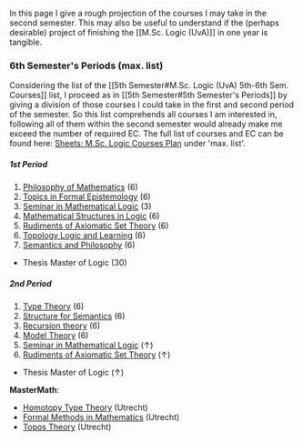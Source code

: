 In this page I give a rough projection of the courses I may take in the second semester. This may also be useful to understand if the (perhaps desirable) project of finishing the [[M.Sc. Logic (UvA)]] in one year is tangible.

### 6th Semester's Periods (max. list)
Considering the list of the [[5th Semester#M.Sc. Logic (UvA) 5th-6th Sem. Courses]] list, I proceed as in [[5th Semester#5th Semester's Periods]] by giving a division of those courses I could take in the first and second period of the semester. So this list comprehends all courses I am interested in, following all of them within the second semester would already make me exceed the number of required EC. The full list of courses and EC can be found here: [Sheets: M.Sc. Logic Courses Plan](https://docs.google.com/spreadsheets/d/1VPLcicHYGIoovdhYGmbx2yeKaj3IHQ_zJul976Iqbfw/edit?usp=sharing) under 'max. list'.
##### 1st Period
1. [Philosophy of Mathematics](https://studiegids.uva.nl/xmlpages/page/2024-2025-en/search-course/course/114778) (6)
3. [Topics in Formal Epistemology](https://studiegids.uva.nl/xmlpages/page/2024-2025-en/search-course/course/119791) (6)
4. [Seminar in Mathematical Logic](https://studiegids.uva.nl/xmlpages/page/2024-2025-en/search-course/course/118745) (3)
5. [Mathematical Structures in Logic](https://studiegids.uva.nl/xmlpages/page/2024-2025-en/search-course/course/118785) (6)
6. [Rudiments of Axiomatic Set Theory](https://studiegids.uva.nl/xmlpages/page/2024-2025-en/search-course/course/119766) (6)
7. [Topology Logic and Learning](https://studiegids.uva.nl/xmlpages/page/2024-2025-en/search-course/course/119434) (6)
8. [Semantics and Philosophy](https://studiegids.uva.nl/xmlpages/page/2024-2025-en/search-course/course/114836) (6)

- Thesis Master of Logic (30)
##### 2nd Period
1. [Type Theory](https://studiegids.uva.nl/xmlpages/page/2024-2025-en/search-course/course/119655) (6)
3. [Structure for Semantics](https://studiegids.uva.nl/xmlpages/page/2024-2025-en/search-course/course/114774) (6)
4. [Recursion theory](https://studiegids.uva.nl/xmlpages/page/2024-2025-en/search-course/course/118711) (6)
5. [Model Theory](https://studiegids.uva.nl/xmlpages/page/2024-2025-en/search-course/course/118710) (6)
6. [Seminar in Mathematical Logic](https://studiegids.uva.nl/xmlpages/page/2024-2025-en/search-course/course/118745) ($\uparrow$)
7. [Rudiments of Axiomatic Set Theory](https://studiegids.uva.nl/xmlpages/page/2024-2025-en/search-course/course/119766) ($\uparrow$)

- Thesis Master of Logic ($\uparrow$)

**MasterMath**:
- [Homotopy Type Theory](https://mastermath.datanose.nl/Summary/542) (Utrecht)
- [Formal Methods in Mathematics](https://mastermath.datanose.nl/Summary/541) (Utrecht)
- [Topos Theory](https://mastermath.datanose.nl/Summary/540) (Utrecht)